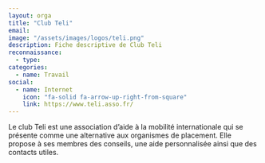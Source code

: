```yaml
---
layout: orga
title: "Club Teli"
email: 
image: "/assets/images/logos/teli.png"
description: Fiche descriptive de Club Teli
reconnaissance:
  - type: 
categories: 
  - name: Travail
social:
  - name: Internet
    icon: "fa-solid fa-arrow-up-right-from-square"
    link: https://www.teli.asso.fr/
---
```

Le club Teli est une association d’aide à la mobilité internationale qui se présente comme une alternative aux organismes de placement. Elle propose à ses membres des conseils, une aide personnalisée ainsi que des contacts utiles. 